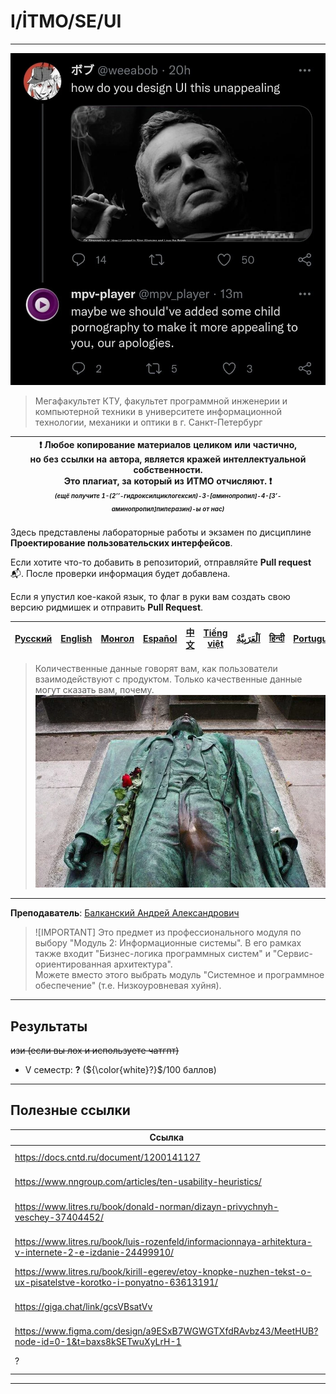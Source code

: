 # I/İTMO/SE/UI

---

![MPV being based](/img/memes/what-happened-to-mpv-v0-iml5i7mqd14b1.jpg)

> Мегафакультет КТУ, факультет программной инженерии и компьютерной техники в университете информационной технологии, механики и оптики в г. Санкт-Петербург

| :exclamation: <b>Любое копирование материалов целиком или частично,<br>но без ссылки на автора, является кражей интеллектуальной собственности.<br>Это плагиат, за который из ИТМО отчисляют.</b> :exclamation:<br><sub><sup><i>(ещё получите 1-(2’’-гидроксилциклогексил)-3-[аминопропил]-4-[3’-аминопропил]пиперазин)-ы от нас)</sup></sub></b> |
|---------------------------------------------------------------------------------------------------------------------------------------------------------------------------------------------------------------------------------------------------------------------------------------------------------------------------------------------------|
Здесь представлены лабораторные работы и экзамен по дисциплине **Проектирование пользовательских интерфейсов**.

Если хотите что-то добавить в репозиторий, отправляйте **Pull request** :mailbox_with_mail:. После проверки информация будет добавлена.

Если я упустил кое-какой язык, то флаг в руки вам создать свою версию ридмишек и отправить **Pull Request**.

| [<strong>Русский</strong>](https://github.com/XVIIStarPlatinum/itmo/blob/master/Software%20Engineering/UI%20Design/README.md) | [<strong>English</strong>](https://github.com/XVIIStarPlatinum/itmo/blob/master/Software%20Engineering/UI%20Design/.docs/README_EN.md) | [<strong>Монгол</strong>](https://github.com/XVIIStarPlatinum/itmo/blob/master/Software%20Engineering/UI%20Design/.docs/README_MN.md) | [<strong>Español</strong>](https://github.com/XVIIStarPlatinum/itmo/blob/master/Software%20Engineering/UI%20Design/.docs/README_ES.md) | [<strong>中文</strong>](https://github.com/XVIIStarPlatinum/itmo/blob/master/Software%20Engineering/UI%20Design/.docs/README_CN.md) | [<strong>Tiếng việt</strong>](https://github.com/XVIIStarPlatinum/itmo/blob/master/Software%20Engineering/UI%20Design/.docs/README_VN.md) | [<strong><p dir="rtl" lang="ar">اَلْعَرَبِيَّةُ</p></strong>](https://github.com/XVIIStarPlatinum/itmo/blob/master/Software%20Engineering/UI%20Design/.docs/README_AR.md) | [<strong>हिन्दी</strong>](https://github.com/XVIIStarPlatinum/itmo/blob/master/Software%20Engineering/UI%20Design/.docs/README_IN.md) | [<strong>Português</strong>](https://github.com/XVIIStarPlatinum/itmo/blob/master/Software%20Engineering/UI%20Design/.docs/README_PT.md) |
|-------------------------------------------------------------------------------------------------------------------------------|----------------------------------------------------------------------------------------------------------------------------------------|---------------------------------------------------------------------------------------------------------------------------------------|----------------------------------------------------------------------------------------------------------------------------------------|-----------------------------------------------------------------------------------------------------------------------------------|-------------------------------------------------------------------------------------------------------------------------------------------|---------------------------------------------------------------------------------------------------------------------------------------------------------------------------|---------------------------------------------------------------------------------------------------------------------------------------|------------------------------------------------------------------------------------------------------------------------------------------|

> Количественные данные говорят вам, как пользователи взаимодействуют с продуктом. Только качественные данные могут сказать вам, почему.\
> ![lol](/img/memes/m1eo9wpt1ys61.jpg)
---

**Преподаватель**: [Балканский Андрей Александрович](https://my.itmo.ru/persons/119887)

> ![IMPORTANT]
> Это предмет из профессионального модуля по выбору "Модуль 2: Информационные системы". В его рамках также входит "Бизнес-логика программных систем" и "Сервис-ориентированная архитектура".\
> Можете вместо этого выбрать модуль "Системное и программное обеспечение" (т.е. Низкоуровневая хуйня).

---

## Результаты
<s>изи (если вы лох и используете чатгпт)</s>
- V семестр: **?** (${\color{white}?}$/100 баллов)

---

## Полезные ссылки <a name="links"></a>
| Ссылка                                                                                                          | Описание                                 |
|-----------------------------------------------------------------------------------------------------------------|------------------------------------------|
| https://docs.cntd.ru/document/1200141127                                                                        | Основной документ курса                  |
| https://www.nngroup.com/articles/ten-usability-heuristics/                                                      | Эвристики Нильсена                       |
| https://www.litres.ru/book/donald-norman/dizayn-privychnyh-veschey-37404452/                                    | "Дизайн привычных вещей"                 |
| https://www.litres.ru/book/luis-rozenfeld/informacionnaya-arhitektura-v-internete-2-e-izdanie-24499910/         | "Информационная архитектура в Интернете" |
| https://www.litres.ru/book/kirill-egerev/etoy-knopke-nuzhen-tekst-o-ux-pisatelstve-korotko-i-ponyatno-63613191/ | UX-писательство                          |
| https://giga.chat/link/gcsVBsatVv                                                                               | Статья про UI на мобильное устройство    |
| https://www.figma.com/design/a9ESxB7WGWGTXfdRAvbz43/MeetHUB?node-id=0-1&t=baxs8kSETwuXyLrH-1                    | Наш прототип                             |
| ?                                                                                                               | Неокончательный список                   |

---